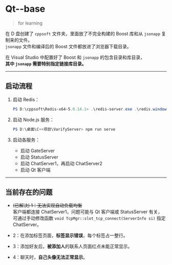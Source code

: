 # Qt--base

> for learning

在 D 盘创建了 `cppsoft` 文件夹，里面放了不完全构建的 Boost 库和从 `jsonapp` 复制来的文件。  
`jsonapp` 文件和编译后的 Boost 文件都放进了浏览器下载目录。

在 Visual Studio 中配置好了 Boost 和 `jsonapp` 的包含目录和库目录，  
**其中 `jsonapp` 需要特别指定链接库目录。**

---

## 启动流程

1. 启动 Redis：

   ```powershell
   PS D:\cppsoft\Redis-x64-5.0.14.1> .\redis-server.exe .\redis.windows.conf
   ```

2. 启动 Node.js 服务：

   ```powershell
   PS D:\桌面\C++项目\VarifyServer> npm run serve
   ```

3. 启动各服务：

   - 启动 GateServer
   - 启动 StatusServer
   - 启动 ChatServer1，再启动 ChatServer2
   - 启动 Qt 客户端

---

## 当前存在的问题

- ~~(已解决) 1：无法实现自动负载均衡~~  
  客户端都连接 ChatServer1，问题可能与 Qt 客户端或 StatusServer 有关，  
  可通过手动修改函数 `void TcpMgr::slot_tcp_connect(ServerInfo si)` 指定 ChatServer。

- 2：在添加标签页面，**标签显示错误**，每个标签占一整行。

- 3：添加好友后，**被添加人**的联系人页面红点未能正常显示。

- 4：聊天时，**自己头像无法正常显示**。
